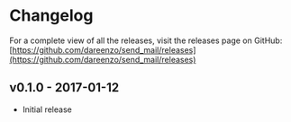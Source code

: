 # Changelog

For a complete view of all the releases, visit the releases page on GitHub:
[https://github.com/dareenzo/send_mail/releases](https://github.com/dareenzo/send_mail/releases)

## v0.1.0 - 2017-01-12

- Initial release
